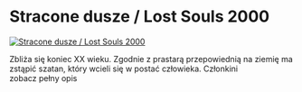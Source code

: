 Stracone dusze / Lost Souls 2000 
=============
[![Stracone dusze / Lost Souls 2000 ](http://vidos.pl/images/player.gif)](http://vidos.pl/stracone-dusze-lost-souls-2000)

 Zbliża się koniec XX wieku. Zgodnie z prastarą przepowiednią na ziemię ma zstąpić szatan, który wcieli się w postać człowieka. Członkini zobacz pełny opis
